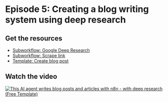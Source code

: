 # Episode 5: Creating a blog writing system using deep research


## Get the resources

- [Subworkflow: Google Deep Research](subworkflow_google_deep_research.json)
- [Subworkflow: Scrape link](subworkflow_scrape_link.json)
- [Template: Create blog post](template_create_blog_post.json)

## Watch the video

[![This AI agent writes blog posts and articles with n8n - with deep research (Free Template)](https://img.youtube.com/vi/aAjspF1Vohg/0.jpg)](https://www.youtube.com/watch?v=aAjspF1Vohg)
